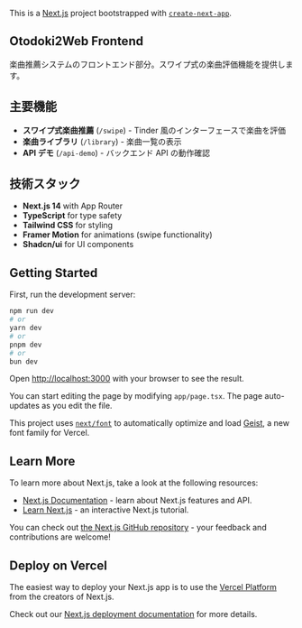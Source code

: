 This is a [Next.js](https://nextjs.org) project bootstrapped with [`create-next-app`](https://nextjs.org/docs/app/api-reference/cli/create-next-app).

## Otodoki2Web Frontend

楽曲推薦システムのフロントエンド部分。スワイプ式の楽曲評価機能を提供します。

## 主要機能

- **スワイプ式楽曲推薦** (`/swipe`) - Tinder 風のインターフェースで楽曲を評価
- **楽曲ライブラリ** (`/library`) - 楽曲一覧の表示
- **API デモ** (`/api-demo`) - バックエンド API の動作確認

## 技術スタック

- **Next.js 14** with App Router
- **TypeScript** for type safety
- **Tailwind CSS** for styling
- **Framer Motion** for animations (swipe functionality)
- **Shadcn/ui** for UI components

## Getting Started

First, run the development server:

```bash
npm run dev
# or
yarn dev
# or
pnpm dev
# or
bun dev
```

Open [http://localhost:3000](http://localhost:3000) with your browser to see the result.

You can start editing the page by modifying `app/page.tsx`. The page auto-updates as you edit the file.

This project uses [`next/font`](https://nextjs.org/docs/app/building-your-application/optimizing/fonts) to automatically optimize and load [Geist](https://vercel.com/font), a new font family for Vercel.

## Learn More

To learn more about Next.js, take a look at the following resources:

- [Next.js Documentation](https://nextjs.org/docs) - learn about Next.js features and API.
- [Learn Next.js](https://nextjs.org/learn) - an interactive Next.js tutorial.

You can check out [the Next.js GitHub repository](https://github.com/vercel/next.js) - your feedback and contributions are welcome!

## Deploy on Vercel

The easiest way to deploy your Next.js app is to use the [Vercel Platform](https://vercel.com/new?utm_medium=default-template&filter=next.js&utm_source=create-next-app&utm_campaign=create-next-app-readme) from the creators of Next.js.

Check out our [Next.js deployment documentation](https://nextjs.org/docs/app/building-your-application/deploying) for more details.
